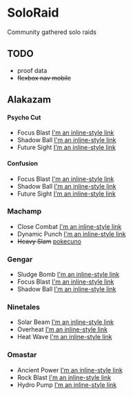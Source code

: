 # SoloRaid

Community gathered solo raids

## TODO

- proof data
- ~~flexbox nav mobile~~

## Alakazam

#### Psycho Cut
- Focus Blast [I'm an inline-style link](https://www.google.com)
- Shadow Ball [I'm an inline-style link](https://www.google.com)
- Future Sight [I'm an inline-style link](https://www.google.com)

#### Confusion
- Focus Blast [I'm an inline-style link](https://www.google.com)
- Shadow Ball [I'm an inline-style link](https://www.google.com)
- Future Sight [I'm an inline-style link](https://www.google.com)

### Machamp

- Close Combat [I'm an inline-style link](https://www.google.com)
- Dynamic Punch [I'm an inline-style link](https://www.google.com)
- ~~Heavy Slam~~ [pokecuno](https://youtu.be/TDYX6hxON1M)

### Gengar

- Sludge Bomb [I'm an inline-style link](https://www.google.com)
- Focus Blast [I'm an inline-style link](https://www.google.com)
- Shadow Ball [I'm an inline-style link](https://www.google.com)

### Ninetales

- Solar Beam [I'm an inline-style link](https://www.google.com)
- Overheat [I'm an inline-style link](https://www.google.com)
- Heat Wave [I'm an inline-style link](https://www.google.com)

### Omastar

- Ancient Power [I'm an inline-style link](https://www.google.com)
- Rock Blast [I'm an inline-style link](https://www.google.com)
- Hydro Pump [I'm an inline-style link](https://www.google.com)
